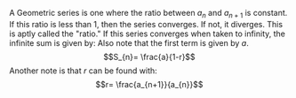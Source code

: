 A Geometric series is one where the ratio between $a_{n}$ and $a_{n+1}$ is constant. If this ratio is less than 1, then the series converges. If not, it diverges. This is aptly called the "ratio." If this series converges when taken to infinity, the infinite sum is given by:
Also note that the first term is given by $a$.
$$S_{n}= \frac{a}{1-r}$$
Another note is that $r$ can be found with:
$$r= \frac{a_{n+1}}{a_{n}}$$
